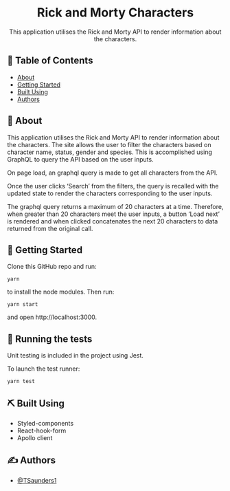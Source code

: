 <h1 align="center">Rick and Morty Characters</h1>

<p align="center"> This application utilises the Rick and Morty API to render information about the characters. 
    <br> 
</p>

## 📝 Table of Contents

- [About](#about)
- [Getting Started](#getting_started)
- [Built Using](#built_using)
- [Authors](#authors)

## 🧐 About <a name = "about"></a>

This application utilises the Rick and Morty API to render information about the characters. The site allows the user to filter the characters based on character name, status, gender and species. This is accomplished using GraphQL to query the API based on the user inputs.

On page load, an graphql query is made to get all characters from the API.

Once the user clicks ‘Search’ from the filters, the query is recalled with the updated state to render the characters corresponding to the user inputs. 

The graphql query returns a maximum of 20 characters at a time. Therefore, when greater than 20 characters meet the user inputs, a button ‘Load next’ is rendered and when clicked concatenates the next 20 characters to data returned from the original call. 

## 🏁 Getting Started <a name = "getting_started"></a>

Clone this GitHub repo and run:

```
yarn
```

to install the node modules. Then run:

```
yarn start
```
and open http://localhost:3000.


## 🔧 Running the tests <a name = "tests"></a>

Unit testing is included in the project using Jest.

To launch the test runner:

```
yarn test
```


## ⛏️ Built Using <a name = "built_using"></a>

- Styled-components
- React-hook-form
- Apollo client

## ✍️ Authors <a name = "authors"></a>

- [@TSaunders1](https://github.com/TSaunders1/)
